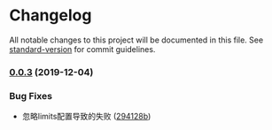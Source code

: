 # Changelog

All notable changes to this project will be documented in this file. See [standard-version](https://github.com/conventional-changelog/standard-version) for commit guidelines.

### [0.0.3](https://github.com/daixijun/ansible-role-bootstrap/compare/v0.0.2...v0.0.3) (2019-12-04)


### Bug Fixes

* 忽略limits配置导致的失败 ([294128b](https://github.com/daixijun/ansible-role-bootstrap/commit/294128b285868b9a8b6e777a7086bc98a5ad48fb))
